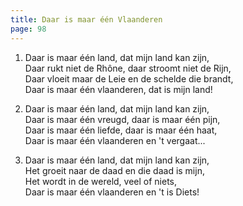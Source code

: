 ```yaml
---
title: Daar is maar één Vlaanderen
page: 98
---  
```


1. Daar is maar één land, dat mijn land kan zijn,  
Daar rukt niet de Rhône, daar stroomt niet de Rijn,  
Daar vloeit maar de Leie en de schelde die brandt,  
Daar is maar één vlaanderen, dat is mijn land!  


2. Daar is maar één land, dat mijn land kan zijn,  
Daar is maar één vreugd, daar is maar één pijn,  
Daar is maar één liefde, daar is maar één haat,  
Daar is maar één vlaanderen en 't vergaat...  


3. Daar is maar één land, dat mijn land kan zijn,  
Het groeit naar de daad en die daad is mijn,  
Het wordt in de wereld, veel of niets,  
Daar is maar één vlaanderen en 't is Diets!  